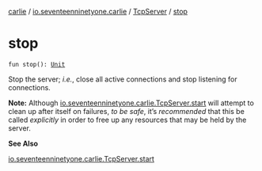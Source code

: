 [carlie](../../index.md) / [io.seventeenninetyone.carlie](../index.md) / [TcpServer](index.md) / [stop](./stop.md)

# stop

`fun stop(): `[`Unit`](https://kotlinlang.org/api/latest/jvm/stdlib/kotlin/-unit/index.html)

Stop the server; *i.e.*, close all active connections and stop listening
for connections.

**Note:** Although [io.seventeenninetyone.carlie.TcpServer.start](start.md) will
attempt to clean up after itself on failures, *to be safe*, it’s
*recommended* that this be called *explicitly* in order to free up any
resources that may be held by the server.

**See Also**

[io.seventeenninetyone.carlie.TcpServer.start](start.md)

